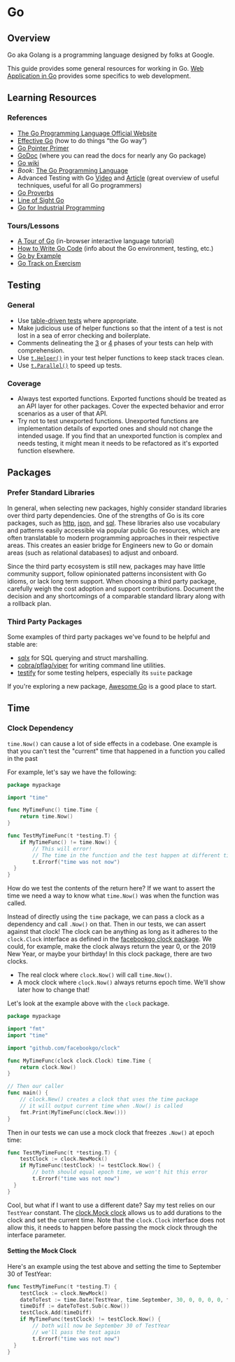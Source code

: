 # Go

## Overview

Go aka Golang is a programming language designed by folks at Google.

This guide provides some general resources for working in Go.
[Web Application in Go](../../web/server/go.md)
provides some specifics to web development.

## Learning Resources

### References

* [The Go Programming Language Official Website](https://golang.org/)
* [Effective Go](https://golang.org/doc/effective_go.html) (how to do things “the Go way”)
* [Go Pointer Primer](https://github.com/trussworks/go-pointer-primer)
* [GoDoc](https://godoc.org/) (where you can read the docs for nearly any Go package)
* [Go wiki](https://github.com/golang/go/wiki/Learn)
* _Book_: [The Go Programming Language](http://www.gopl.io/)
* Advanced Testing with Go
  [Video](https://www.youtube.com/watch?v=yszygk1cpEc)
  and [Article](https://about.sourcegraph.com/go/advanced-testing-in-go) (great overview of useful techniques, useful for all Go programmers)
* [Go Proverbs](https://go-proverbs.github.io/)
* [Line of Sight Go](https://medium.com/@matryer/line-of-sight-in-code-186dd7cdea88)
* [Go for Industrial Programming](https://peter.bourgon.org/go-for-industrial-programming/)

### Tours/Lessons

* [A Tour of Go](https://tour.golang.org) (in-browser interactive language tutorial)
* [How to Write Go Code](https://golang.org/doc/code.html) (info about the Go environment, testing, etc.)
* [Go by Example](https://gobyexample.com)
* [Go Track on Exercism](https://exercism.io/tracks/go)

## Testing

### General

* Use [table-driven tests](https://dave.cheney.net/2019/05/07/prefer-table-driven-tests) where appropriate.
* Make judicious use of helper functions so that the intent of a test is not lost in a sea of error checking and boilerplate.
* Comments delineating the [3](https://medium.com/@pjbgf/title-testing-code-ocd-and-the-aaa-pattern-df453975ab80) or [4](https://thoughtbot.com/blog/four-phase-test) phases of your tests can help with comprehension.
* Use [`t.Helper()`](https://golang.org/pkg/testing/#T.Helper) in your test helper functions to keep stack traces clean.
* Use [`t.Parallel()`](https://rakyll.org/parallelize-test-tables/) to speed up tests.

### Coverage

* Always test exported functions.
  Exported functions should be treated as an API layer for other packages.
  Cover the expected behavior and error scenarios as a user of that API.
* Try not to test unexported functions.
  Unexported functions are implementation details of exported ones
  and should not change the intended usage.
  If you find that an unexported function is complex and needs testing,
  it might mean it needs to be refactored as it's exported function elsewhere.

## Packages

### Prefer Standard Libraries

In general,
when selecting new packages,
highly consider standard libraries over third party dependencies.
One of the strengths of Go
is its core packages,
such as
[http](https://golang.org/pkg/net/http/),
[json](https://golang.org/pkg/encoding/json/),
and [sql](https://golang.org/pkg/database/sql/).
These libraries also use vocabulary and patterns
easily accessible via popular public Go resources,
which are often translatable to modern programming approaches
in their respective areas.
This creates an easier bridge
for Engineers new to Go
or domain areas (such as relational databases)
to adjust and onboard.

Since the third party ecosystem is still new,
packages may have little community support,
follow opinionated patterns inconsistent with Go idioms,
or lack long term support.
When choosing a third party package,
carefully weigh the cost adoption and support contributions.
Document the decision
and any shortcomings of a comparable standard library
along with a rollback plan.

### Third Party Packages

Some examples of third party packages we've found to be helpful and stable are:

* [sqlx](https://github.com/jmoiron/sqlx)
  for SQL querying and struct marshalling.
* [cobra/pflag/viper](https://github.com/spf13/cobra)
  for writing command line utilities.
* [testify](https://github.com/stretchr/testify)
  for some testing helpers,
  especially its `suite` package

If you're exploring a new package,
[Awesome Go](https://awesome-go.com/)
is a good place to start.

## Time

### Clock Dependency

`time.Now()` can cause a lot of side effects in a codebase.
One example is
that you can't test the "current" time
that happened in a function you called in the past

For example, let's say we have the following:

```go
package mypackage

import "time"

func MyTimeFunc() time.Time {
    return time.Now()
}

func TestMyTimeFunc(t *testing.T) {
    if MyTimeFunc() != time.Now() {
        // This will error!
        // The time in the function and the test happen at different times
        t.Errorf("time was not now")
  }
}
```

How do we test the contents of the return here?
If we want to assert the time
we need a way to know what `time.Now()` was when the function was called.

Instead of directly using the `time` package,
we can pass a clock as a dependency and call `.Now()` on that.
Then in our tests, we can assert against that clock!
The clock can be anything as long as it adheres to the `clock.Clock` interface
as defined in the
[facebookgo clock package](https://godoc.org/github.com/facebookgo/clock#Clock).
We could, for example,
make the clock always return the year 0,
or the 2019 New Year,
or maybe your birthday!
In this clock package,
there are two clocks.

* The real clock where `clock.Now()` will call `time.Now()`.
* A mock clock where `clock.Now()` always returns epoch time.
  We'll show later how to change that!

Let's look at the example above with the `clock` package.

```go
package mypackage

import "fmt"
import "time"

import "github.com/facebookgo/clock"

func MyTimeFunc(clock clock.Clock) time.Time {
    return clock.Now()
}

// Then our caller
func main() {
    // clock.New() creates a clock that uses the time package
    // it will output current time when .Now() is called
    fmt.Print(MyTimeFunc(clock.New()))
}
```

Then in our tests we can use a mock clock that freezes `.Now()` at epoch time:

```go
func TestMyTimeFunc(t *testing.T) {
    testClock := clock.NewMock()
    if MyTimeFunc(testClock) != testClock.Now() {
        // both should equal epoch time, we won't hit this error
        t.Errorf("time was not now")
  }
}
```

Cool, but what if I want to use a different date?
Say my test relies on our `TestYear` constant.
The [clock.Mock clock](https://godoc.org/github.com/facebookgo/clock#Mock)
allows us to add durations to the clock and set the current time.
Note that the `clock.Clock` interface does not allow this,
it needs to happen before passing the mock clock through the interface parameter.

#### Setting the Mock Clock

Here's an example using the test above and setting the time to September 30 of TestYear:

```go
func TestMyTimeFunc(t *testing.T) {
    testClock := clock.NewMock()
    dateToTest := time.Date(TestYear, time.September, 30, 0, 0, 0, 0, time.UTC)
    timeDiff := dateToTest.Sub(c.Now())
    testClock.Add(timeDiff)
    if MyTimeFunc(testClock) != testClock.Now() {
        // both will now be September 30 of TestYear
        // we'll pass the test again
        t.Errorf("time was not now")
  }
}
```
